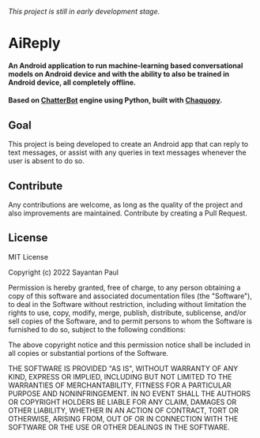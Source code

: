 *This project is still in early development stage.*

# AiReply

#### An Android application to run machine-learning based conversational models on Android device and with the ability to also be trained in Android device, all completely offline.
#### Based on [ChatterBot](https://github.com/gunthercox/ChatterBot) engine using Python, built with [Chaquopy](https://chaquo.com).

## Goal

This project is being developed to create an Android app that can reply to text messages, or assist with any queries in text messages whenever the user is absent to do so.

## Contribute

Any contributions are welcome, as long as the quality of the project and also improvements are maintained.
Contribute by creating a Pull Request.

## License

MIT License

Copyright (c) 2022 Sayantan Paul

Permission is hereby granted, free of charge, to any person obtaining a copy
of this software and associated documentation files (the "Software"), to deal
in the Software without restriction, including without limitation the rights
to use, copy, modify, merge, publish, distribute, sublicense, and/or sell
copies of the Software, and to permit persons to whom the Software is
furnished to do so, subject to the following conditions:

The above copyright notice and this permission notice shall be included in all
copies or substantial portions of the Software.

THE SOFTWARE IS PROVIDED "AS IS", WITHOUT WARRANTY OF ANY KIND, EXPRESS OR
IMPLIED, INCLUDING BUT NOT LIMITED TO THE WARRANTIES OF MERCHANTABILITY,
FITNESS FOR A PARTICULAR PURPOSE AND NONINFRINGEMENT. IN NO EVENT SHALL THE
AUTHORS OR COPYRIGHT HOLDERS BE LIABLE FOR ANY CLAIM, DAMAGES OR OTHER
LIABILITY, WHETHER IN AN ACTION OF CONTRACT, TORT OR OTHERWISE, ARISING FROM,
OUT OF OR IN CONNECTION WITH THE SOFTWARE OR THE USE OR OTHER DEALINGS IN THE
SOFTWARE.
